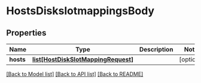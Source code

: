 # HostsDiskslotmappingsBody

## Properties
Name | Type | Description | Notes
------------ | ------------- | ------------- | -------------
**hosts** | [**list[HostDiskSlotMappingRequest]**](HostDiskSlotMappingRequest.md) |  | [optional] 

[[Back to Model list]](../README.md#documentation-for-models) [[Back to API list]](../README.md#documentation-for-api-endpoints) [[Back to README]](../README.md)

